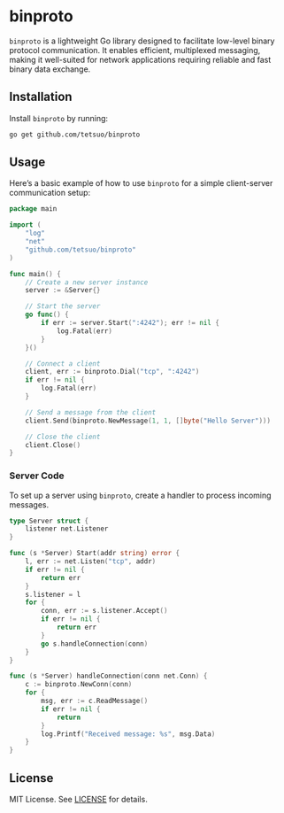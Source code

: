 # binproto

`binproto` is a lightweight Go library designed to facilitate low-level binary protocol communication. It enables efficient, multiplexed messaging, making it well-suited for network applications requiring reliable and fast binary data exchange.

## Installation

Install `binproto` by running:

```sh
go get github.com/tetsuo/binproto
```

## Usage

Here’s a basic example of how to use `binproto` for a simple client-server communication setup:

```go
package main

import (
    "log"
    "net"
    "github.com/tetsuo/binproto"
)

func main() {
    // Create a new server instance
    server := &Server{}

    // Start the server
    go func() {
        if err := server.Start(":4242"); err != nil {
            log.Fatal(err)
        }
    }()

    // Connect a client
    client, err := binproto.Dial("tcp", ":4242")
    if err != nil {
        log.Fatal(err)
    }

    // Send a message from the client
    client.Send(binproto.NewMessage(1, 1, []byte("Hello Server")))

    // Close the client
    client.Close()
}
```

### Server Code

To set up a server using `binproto`, create a handler to process incoming messages.

```go
type Server struct {
    listener net.Listener
}

func (s *Server) Start(addr string) error {
    l, err := net.Listen("tcp", addr)
    if err != nil {
        return err
    }
    s.listener = l
    for {
        conn, err := s.listener.Accept()
        if err != nil {
            return err
        }
        go s.handleConnection(conn)
    }
}

func (s *Server) handleConnection(conn net.Conn) {
    c := binproto.NewConn(conn)
    for {
        msg, err := c.ReadMessage()
        if err != nil {
            return
        }
        log.Printf("Received message: %s", msg.Data)
    }
}
```

## License

MIT License. See [LICENSE](LICENSE) for details.
